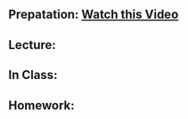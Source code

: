## Prepatation: [Watch this Video](https://www.youtube.com/watch?v=KA0AysGnSf4)

## Lecture:

## In Class:

## Homework:
